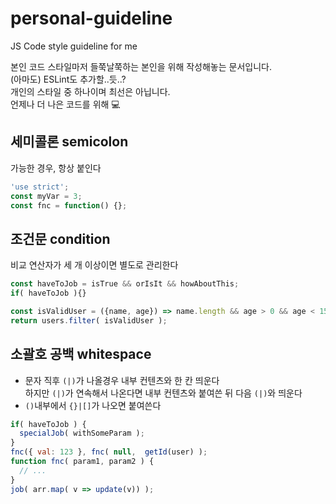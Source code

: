 # personal-guideline
JS Code style guideline for me

본인 코드 스타일마저 들쭉날쭉하는 본인을 위해 작성해놓는 문서입니다. \
(아마도) ESLint도 추가할..듯..? \
개인의 스타일 중 하나이며 최선은 아닙니다. \
언제나 더 나은 코드를 위해 💻


## 세미콜론 semicolon
가능한 경우, 항상 붙인다
```javascript
'use strict';
const myVar = 3;
const fnc = function() {};
```

## 조건문 condition
비교 연산자가 세 개 이상이면 별도로 관리한다
```javascript
const haveToJob = isTrue && orIsIt && howAboutThis;
if( haveToJob ){}

const isValidUser = ({name, age}) => name.length && age > 0 && age < 150;
return users.filter( isValidUser );
```

## 소괄호 공백 whitespace
- 문자 직후 `(|)`가 나올경우 내부 컨텐츠와 한 칸 띄운다 \
  하지만 `(|)`가 연속해서 나온다면 내부 컨텐츠와 붙여쓴 뒤 다음 `(|)`와 띄운다
- `()`내부에서 `{}|[]`가 나오면 붙여쓴다
```javascript
if( haveToJob ) {
  specialJob( withSomeParam );
}
fnc({ val: 123 }, fnc( null,  getId(user) );
function fnc( param1, param2 ) {
  // ...
}
job( arr.map( v => update(v)) );
```
